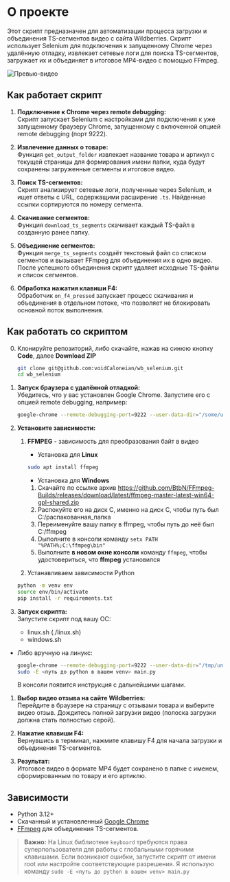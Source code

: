 # О проекте

Этот скрипт предназначен для автоматизации процесса загрузки и объединения TS-сегментов видео с сайта Wildberries. Скрипт использует Selenium для подключения к запущенному Chrome через удалённую отладку, извлекает сетевые логи для поиска TS-сегментов, загружает их и объединяет в итоговое MP4-видео с помощью FFmpeg.

![Превью-видео](preview.gif)

## Как работает скрипт

1. **Подключение к Chrome через remote debugging:**  
   Скрипт запускает Selenium с настройками для подключения к уже запущенному браузеру Chrome, запущенному с включенной опцией remote debugging (порт 9222).

2. **Извлечение данных о товаре:**  
   Функция `get_output_folder` извлекает название товара и артикул с текущей страницы для формирования имени папки, куда будут сохранены загруженные сегменты и итоговое видео.

3. **Поиск TS-сегментов:**  
   Скрипт анализирует сетевые логи, полученные через Selenium, и ищет ответы с URL, содержащими расширение `.ts`. Найденные ссылки сортируются по номеру сегмента.

4. **Скачивание сегментов:**  
   Функция `download_ts_segments` скачивает каждый TS-файл в созданную ранее папку.

5. **Объединение сегментов:**  
   Функция `merge_ts_segments` создаёт текстовый файл со списком сегментов и вызывает FFmpeg для объединения их в одно видео. После успешного объединения скрипт удаляет исходные TS-файлы и список сегментов.

6. **Обработка нажатия клавиши F4:**  
   Обработчик `on_f4_pressed` запускает процесс скачивания и объединения в отдельном потоке, что позволяет не блокировать основной поток выполнения.

## Как работать со скриптом

0. Клонируйте репозиторий, либо скачайте, нажав на синюю кнопку **Code**, далее **Download ZIP**
   ```bash
   git clone git@github.com:voidCaloneian/wb_selenium.git
   cd wb_selenium
   ```

1. **Запуск браузера с удалённой отладкой:**  
   Убедитесь, что у вас установлен Google Chrome. Запустите его с опцией remote debugging, например:
   ```bash
   google-chrome --remote-debugging-port=9222 --user-data-dir="/some/unique/dir"
   ```
2. **Установите зависимости:**
   1. **FFMPEG** - зависимость для преобразования байт в видео
      - Установка для **Linux**
      ```bash
      sudo apt install ffmpeg   
      ```
      - Установка для **Windows**
      
       1. Скачайте по ссылке архив https://github.com/BtbN/FFmpeg-Builds/releases/download/latest/ffmpeg-master-latest-win64-gpl-shared.zip
       2. Распокуйте его на диск C, именно на диск C, чтобы путь был C:/распакованная_папка
       3. Переименуйте вашу папку в ffmpeg, чтобы путь до неё был C:/ffmpeg
       4. Dыполните в консоли команду ```setx PATH "%PATH%;C:\ffmpeg\bin"```
       5. Выполните **в новом окне консоли** команду ```ffmpeg```, чтобы удостовериться, что **ffmpeg** установился

   2. Устанавливаем зависимости Python      
   ```bash
   python -m venv env
   source env/bin/activate
   pip install -r requirements.txt
3. **Запуск скрипта:**  
   Запустите скрипт под вашу ОС:
   - linux.sh (./linux.sh)
   - windows.sh
- 
   Либо вручную на линукс:
   ```bash
   google-chrome --remote-debugging-port=9222 --user-data-dir="/tmp/unique_chrome_profile"
   sudo -E <путь до python в вашем venv> main.py
   ```
   В консоли появится инструкция с дальнейшими шагами.

1. **Выбор видео отзыва на сайте Wildberries:**  
   Перейдите в браузере на страницу с отзывами товара и выберите видео отзыв. Дождитесь полной загрузки видео (полоска загрузки должна стать полностью серой).

2. **Нажатие клавиши F4:**  
   Вернувшись в терминал, нажмите клавишу F4 для начала загрузки и объединения TS-сегментов.

3. **Результат:**  
   Итоговое видео в формате MP4 будет сохранено в папке с именем, сформированным по товару и его артиклю.

## Зависимости

- Python 3.12+
- Скачанный и установленный [Google Chrome](https://www.google.com/chrome/)
- [FFmpeg](https://ffmpeg.org/) для объединения TS-сегментов.

> **Важно:** На Linux библиотеке `keyboard` требуются права суперпользователя для работы с глобальными горячими клавишами. Если возникают ошибки, запустите скрипт от имени root или настройте соответствующие разрешения. Я использую команду ```sudo -E <путь до python в вашем venv> main.py```
